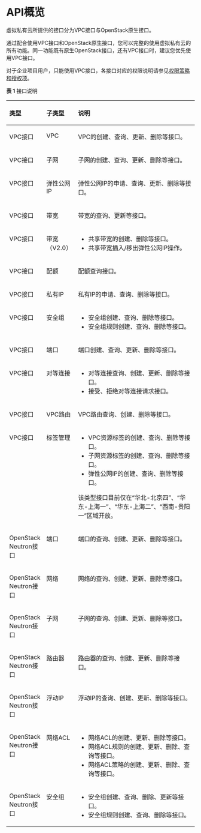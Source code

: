 # API概览<a name="zh-cn_topic_0173364207"></a>

虚拟私有云所提供的接口分为VPC接口与OpenStack原生接口。

通过配合使用VPC接口和OpenStack原生接口，您可以完整的使用虚拟私有云的所有功能。同一功能既有原生OpenStack接口，还有VPC接口时，建议您优先使用VPC接口。

对于企业项目用户，只能使用VPC接口，各接口对应的权限说明请参见[权限策略和授权项](权限策略和授权项.md)。

**表 1**  接口说明

<a name="te9c2c27af3ef410ca49687211136fc68"></a>
<table><thead align="left"><tr id="r3268e8c4605e4c56b76fed80d3d7179b"><th class="cellrowborder" valign="top" width="19.18%" id="mcps1.2.4.1.1"><p id="zh-cn_topic_0121588224_p487811268290"><a name="zh-cn_topic_0121588224_p487811268290"></a><a name="zh-cn_topic_0121588224_p487811268290"></a><strong id="a897e0013dd5c4147b76411fb246b5cbf"><a name="a897e0013dd5c4147b76411fb246b5cbf"></a><a name="a897e0013dd5c4147b76411fb246b5cbf"></a>类型</strong></p>
</th>
<th class="cellrowborder" valign="top" width="16.82%" id="mcps1.2.4.1.2"><p id="a4d42a930985f4adfba2e1b3b2f7c1e5c"><a name="a4d42a930985f4adfba2e1b3b2f7c1e5c"></a><a name="a4d42a930985f4adfba2e1b3b2f7c1e5c"></a><strong id="a59202d4115294047bf1b1c771c0c15b7"><a name="a59202d4115294047bf1b1c771c0c15b7"></a><a name="a59202d4115294047bf1b1c771c0c15b7"></a>子类型</strong></p>
</th>
<th class="cellrowborder" valign="top" width="64%" id="mcps1.2.4.1.3"><p id="a7db882c6ed8e41649d1e0dd885f2cb24"><a name="a7db882c6ed8e41649d1e0dd885f2cb24"></a><a name="a7db882c6ed8e41649d1e0dd885f2cb24"></a><strong id="zh-cn_topic_0121588224_b15203449370"><a name="zh-cn_topic_0121588224_b15203449370"></a><a name="zh-cn_topic_0121588224_b15203449370"></a>说明</strong></p>
</th>
</tr>
</thead>
<tbody><tr id="rd94c9e7d68744d848886418dcb53fbda"><td class="cellrowborder" valign="top" width="19.18%" headers="mcps1.2.4.1.1 "><p id="a4f6636d87d70493dbd6dac0bd57d6270"><a name="a4f6636d87d70493dbd6dac0bd57d6270"></a><a name="a4f6636d87d70493dbd6dac0bd57d6270"></a>VPC接口</p>
</td>
<td class="cellrowborder" valign="top" width="16.82%" headers="mcps1.2.4.1.2 "><p id="p1711832215426"><a name="p1711832215426"></a><a name="p1711832215426"></a>VPC</p>
</td>
<td class="cellrowborder" valign="top" width="64%" headers="mcps1.2.4.1.3 "><p id="p73450100260"><a name="p73450100260"></a><a name="p73450100260"></a>VPC的创建、查询、更新、删除等接口。</p>
</td>
</tr>
<tr id="r2604299b19044ff6af7fd4523d60ff65"><td class="cellrowborder" valign="top" width="19.18%" headers="mcps1.2.4.1.1 "><p id="p16731133115311"><a name="p16731133115311"></a><a name="p16731133115311"></a>VPC接口</p>
</td>
<td class="cellrowborder" valign="top" width="16.82%" headers="mcps1.2.4.1.2 "><p id="p7116152254218"><a name="p7116152254218"></a><a name="p7116152254218"></a>子网</p>
</td>
<td class="cellrowborder" valign="top" width="64%" headers="mcps1.2.4.1.3 "><p id="p1345191072617"><a name="p1345191072617"></a><a name="p1345191072617"></a>子网的创建、查询、更新、删除等接口。</p>
</td>
</tr>
<tr id="r17ca8f0b934b457db191fe04fbf3af42"><td class="cellrowborder" valign="top" width="19.18%" headers="mcps1.2.4.1.1 "><p id="p14725635135317"><a name="p14725635135317"></a><a name="p14725635135317"></a>VPC接口</p>
</td>
<td class="cellrowborder" valign="top" width="16.82%" headers="mcps1.2.4.1.2 "><p id="p156231184496"><a name="p156231184496"></a><a name="p156231184496"></a>弹性公网IP</p>
</td>
<td class="cellrowborder" valign="top" width="64%" headers="mcps1.2.4.1.3 "><p id="p18104638134916"><a name="p18104638134916"></a><a name="p18104638134916"></a>弹性公网IP的申请、查询、更新、删除等接口。</p>
</td>
</tr>
<tr id="rdb0b6d1fb04c4ba891d163308b28fdde"><td class="cellrowborder" valign="top" width="19.18%" headers="mcps1.2.4.1.1 "><p id="p12904162035316"><a name="p12904162035316"></a><a name="p12904162035316"></a>VPC接口</p>
</td>
<td class="cellrowborder" valign="top" width="16.82%" headers="mcps1.2.4.1.2 "><p id="p11657401016"><a name="p11657401016"></a><a name="p11657401016"></a>带宽</p>
</td>
<td class="cellrowborder" valign="top" width="64%" headers="mcps1.2.4.1.3 "><p id="p96141701010"><a name="p96141701010"></a><a name="p96141701010"></a>带宽的查询、更新等接口。</p>
</td>
</tr>
<tr id="row13156184812615"><td class="cellrowborder" valign="top" width="19.18%" headers="mcps1.2.4.1.1 "><p id="p12904162075319"><a name="p12904162075319"></a><a name="p12904162075319"></a>VPC接口</p>
</td>
<td class="cellrowborder" valign="top" width="16.82%" headers="mcps1.2.4.1.2 "><p id="p1109722204210"><a name="p1109722204210"></a><a name="p1109722204210"></a>带宽（V2.0）</p>
</td>
<td class="cellrowborder" valign="top" width="64%" headers="mcps1.2.4.1.3 "><a name="ul74921813024"></a><a name="ul74921813024"></a><ul id="ul74921813024"><li>共享带宽的创建、删除等接口。</li><li>共享带宽插入/移出弹性公网IP操作。</li></ul>
</td>
</tr>
<tr id="row81561948102618"><td class="cellrowborder" valign="top" width="19.18%" headers="mcps1.2.4.1.1 "><p id="p199041120105315"><a name="p199041120105315"></a><a name="p199041120105315"></a>VPC接口</p>
</td>
<td class="cellrowborder" valign="top" width="16.82%" headers="mcps1.2.4.1.2 "><p id="p7106132215425"><a name="p7106132215425"></a><a name="p7106132215425"></a>配额</p>
</td>
<td class="cellrowborder" valign="top" width="64%" headers="mcps1.2.4.1.3 "><p id="p1481210321626"><a name="p1481210321626"></a><a name="p1481210321626"></a>配额查询接口。</p>
</td>
</tr>
<tr id="row4156748122612"><td class="cellrowborder" valign="top" width="19.18%" headers="mcps1.2.4.1.1 "><p id="p190411208536"><a name="p190411208536"></a><a name="p190411208536"></a>VPC接口</p>
</td>
<td class="cellrowborder" valign="top" width="16.82%" headers="mcps1.2.4.1.2 "><p id="p69917222421"><a name="p69917222421"></a><a name="p69917222421"></a>私有IP</p>
</td>
<td class="cellrowborder" valign="top" width="64%" headers="mcps1.2.4.1.3 "><p id="p14232421943"><a name="p14232421943"></a><a name="p14232421943"></a>私有IP的申请、查询、删除等接口。</p>
</td>
</tr>
<tr id="row1515624817263"><td class="cellrowborder" valign="top" width="19.18%" headers="mcps1.2.4.1.1 "><p id="p1090482035314"><a name="p1090482035314"></a><a name="p1090482035314"></a>VPC接口</p>
</td>
<td class="cellrowborder" valign="top" width="16.82%" headers="mcps1.2.4.1.2 "><p id="p14978229427"><a name="p14978229427"></a><a name="p14978229427"></a>安全组</p>
</td>
<td class="cellrowborder" valign="top" width="64%" headers="mcps1.2.4.1.3 "><a name="ul1566113391077"></a><a name="ul1566113391077"></a><ul id="ul1566113391077"><li>安全组创建、查询、删除等接口。</li><li>安全组规则创建、查询、删除等接口。</li></ul>
</td>
</tr>
<tr id="row15179102714516"><td class="cellrowborder" valign="top" width="19.18%" headers="mcps1.2.4.1.1 "><p id="p317282010517"><a name="p317282010517"></a><a name="p317282010517"></a>VPC接口</p>
</td>
<td class="cellrowborder" valign="top" width="16.82%" headers="mcps1.2.4.1.2 "><p id="p09317384610"><a name="p09317384610"></a><a name="p09317384610"></a>端口</p>
</td>
<td class="cellrowborder" valign="top" width="64%" headers="mcps1.2.4.1.3 "><p id="p23226335812"><a name="p23226335812"></a><a name="p23226335812"></a>端口创建、查询、更新、删除等接口。</p>
</td>
</tr>
<tr id="rf96c4401effa42a7b2d356f84070b98d"><td class="cellrowborder" valign="top" width="19.18%" headers="mcps1.2.4.1.1 "><p id="p1994111517517"><a name="p1994111517517"></a><a name="p1994111517517"></a>VPC接口</p>
</td>
<td class="cellrowborder" valign="top" width="16.82%" headers="mcps1.2.4.1.2 "><p id="p169013114616"><a name="p169013114616"></a><a name="p169013114616"></a>对等连接</p>
</td>
<td class="cellrowborder" valign="top" width="64%" headers="mcps1.2.4.1.3 "><a name="ul8905105114294"></a><a name="ul8905105114294"></a><ul id="ul8905105114294"><li>对等连接查询、创建、更新、删除等接口。</li><li>接受、拒绝对等连接请求接口。</li></ul>
</td>
</tr>
<tr id="r3b08984b52674cfc82aa586eaecac189"><td class="cellrowborder" valign="top" width="19.18%" headers="mcps1.2.4.1.1 "><p id="p0941615259"><a name="p0941615259"></a><a name="p0941615259"></a>VPC接口</p>
</td>
<td class="cellrowborder" valign="top" width="16.82%" headers="mcps1.2.4.1.2 "><p id="p109083164612"><a name="p109083164612"></a><a name="p109083164612"></a>VPC路由</p>
</td>
<td class="cellrowborder" valign="top" width="64%" headers="mcps1.2.4.1.3 "><p id="p732941010260"><a name="p732941010260"></a><a name="p732941010260"></a>VPC路由查询、创建、删除等接口。</p>
</td>
</tr>
<tr id="r80fc7a1aace64381b9567ab0906aed71"><td class="cellrowborder" valign="top" width="19.18%" headers="mcps1.2.4.1.1 "><p id="p1941615657"><a name="p1941615657"></a><a name="p1941615657"></a>VPC接口</p>
</td>
<td class="cellrowborder" valign="top" width="16.82%" headers="mcps1.2.4.1.2 "><p id="p11888313467"><a name="p11888313467"></a><a name="p11888313467"></a>标签管理</p>
</td>
<td class="cellrowborder" valign="top" width="64%" headers="mcps1.2.4.1.3 "><a name="ul20558104818291"></a><a name="ul20558104818291"></a><ul id="ul20558104818291"><li>VPC资源标签的创建、查询、删除等接口。</li><li>子网资源标签的创建、查询、删除等接口。</li><li>弹性公网IP的创建、查询、删除等接口。</li></ul>
<p id="p10341154735217"><a name="p10341154735217"></a><a name="p10341154735217"></a>该类型接口目前仅在“华北-北京四”、“华东-上海一”、“华东-上海二”、“西南-贵阳一”区域开放。</p>
</td>
</tr>
<tr id="rccad5501787d4e4f81d9f8dbd1e47c20"><td class="cellrowborder" valign="top" width="19.18%" headers="mcps1.2.4.1.1 "><p id="a774fff5f4ccd40c4b3c74cc2ab894056"><a name="a774fff5f4ccd40c4b3c74cc2ab894056"></a><a name="a774fff5f4ccd40c4b3c74cc2ab894056"></a>OpenStack Neutron接口</p>
</td>
<td class="cellrowborder" valign="top" width="16.82%" headers="mcps1.2.4.1.2 "><p id="p386430466"><a name="p386430466"></a><a name="p386430466"></a>端口</p>
</td>
<td class="cellrowborder" valign="top" width="64%" headers="mcps1.2.4.1.3 "><p id="p15578141203420"><a name="p15578141203420"></a><a name="p15578141203420"></a>端口的查询、创建、更新、删除等接口。</p>
</td>
</tr>
<tr id="row24921665291"><td class="cellrowborder" valign="top" width="19.18%" headers="mcps1.2.4.1.1 "><p id="p844712442361"><a name="p844712442361"></a><a name="p844712442361"></a>OpenStack Neutron接口</p>
</td>
<td class="cellrowborder" valign="top" width="16.82%" headers="mcps1.2.4.1.2 "><p id="p885163134617"><a name="p885163134617"></a><a name="p885163134617"></a>网络</p>
</td>
<td class="cellrowborder" valign="top" width="64%" headers="mcps1.2.4.1.3 "><p id="p10577512153412"><a name="p10577512153412"></a><a name="p10577512153412"></a>网络的查询、创建、更新、删除等接口。</p>
</td>
</tr>
<tr id="row8574134782719"><td class="cellrowborder" valign="top" width="19.18%" headers="mcps1.2.4.1.1 "><p id="p74661155123820"><a name="p74661155123820"></a><a name="p74661155123820"></a>OpenStack Neutron接口</p>
</td>
<td class="cellrowborder" valign="top" width="16.82%" headers="mcps1.2.4.1.2 "><p id="p168453194610"><a name="p168453194610"></a><a name="p168453194610"></a>子网</p>
</td>
<td class="cellrowborder" valign="top" width="64%" headers="mcps1.2.4.1.3 "><p id="p15576151263411"><a name="p15576151263411"></a><a name="p15576151263411"></a>子网的查询、创建、更新、删除等接口。</p>
</td>
</tr>
<tr id="row185741475274"><td class="cellrowborder" valign="top" width="19.18%" headers="mcps1.2.4.1.1 "><p id="p2971949173613"><a name="p2971949173613"></a><a name="p2971949173613"></a>OpenStack Neutron接口</p>
</td>
<td class="cellrowborder" valign="top" width="16.82%" headers="mcps1.2.4.1.2 "><p id="p6824312469"><a name="p6824312469"></a><a name="p6824312469"></a>路由器</p>
</td>
<td class="cellrowborder" valign="top" width="64%" headers="mcps1.2.4.1.3 "><p id="p205741012183413"><a name="p205741012183413"></a><a name="p205741012183413"></a>路由器的查询、创建、更新、删除等接口。</p>
</td>
</tr>
<tr id="row857418479278"><td class="cellrowborder" valign="top" width="19.18%" headers="mcps1.2.4.1.1 "><p id="p207591550183610"><a name="p207591550183610"></a><a name="p207591550183610"></a>OpenStack Neutron接口</p>
</td>
<td class="cellrowborder" valign="top" width="16.82%" headers="mcps1.2.4.1.2 "><p id="p1480933469"><a name="p1480933469"></a><a name="p1480933469"></a>浮动IP</p>
</td>
<td class="cellrowborder" valign="top" width="64%" headers="mcps1.2.4.1.3 "><p id="p8573612133411"><a name="p8573612133411"></a><a name="p8573612133411"></a>浮动IP的查询、创建、更新、删除等接口。</p>
</td>
</tr>
<tr id="row4735122842911"><td class="cellrowborder" valign="top" width="19.18%" headers="mcps1.2.4.1.1 "><p id="p1314417262396"><a name="p1314417262396"></a><a name="p1314417262396"></a>OpenStack Neutron接口</p>
</td>
<td class="cellrowborder" valign="top" width="16.82%" headers="mcps1.2.4.1.2 "><p id="p38013314461"><a name="p38013314461"></a><a name="p38013314461"></a>网络ACL</p>
</td>
<td class="cellrowborder" valign="top" width="64%" headers="mcps1.2.4.1.3 "><a name="ul161021536144811"></a><a name="ul161021536144811"></a><ul id="ul161021536144811"><li>网络ACL的创建、更新、删除等接口。</li><li>网络ACL规则的创建、更新、删除、查询等接口。</li><li>网络ACL策略的创建、更新、删除、查询等接口。</li></ul>
</td>
</tr>
<tr id="row5574124712717"><td class="cellrowborder" valign="top" width="19.18%" headers="mcps1.2.4.1.1 "><p id="p10579102918396"><a name="p10579102918396"></a><a name="p10579102918396"></a>OpenStack Neutron接口</p>
</td>
<td class="cellrowborder" valign="top" width="16.82%" headers="mcps1.2.4.1.2 "><p id="p1077193104617"><a name="p1077193104617"></a><a name="p1077193104617"></a>安全组</p>
</td>
<td class="cellrowborder" valign="top" width="64%" headers="mcps1.2.4.1.3 "><a name="ul1064148164919"></a><a name="ul1064148164919"></a><ul id="ul1064148164919"><li>安全组创建、查询、删除、更新等接口。</li><li>安全组规则创建、查询、删除等接口。</li></ul>
</td>
</tr>
</tbody>
</table>

